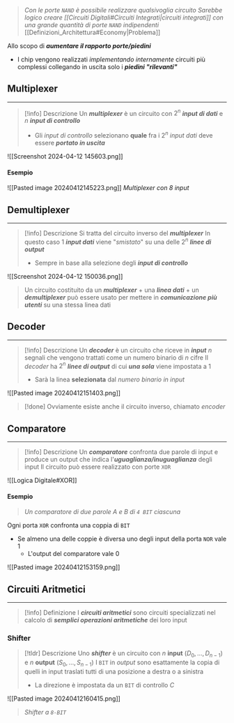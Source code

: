 >*Con le porte `NAND` è possibile realizzare qualsivoglia circuito*
>*Sarebbe logico creare [[Circuiti Digitali#Circuiti Integrati|circuiti integrati]] con una grande quantità di porte `NAND` indipendenti*
>[[Definizioni_Architettura#Economy|Problema]]

Allo scopo di ***aumentare il rapporto porte/piedini***
- I chip vengono realizzati *implementando internamente* circuiti più complessi collegando in uscita solo i ***piedini "rilevanti"***

## Multiplexer
---
>[!info] Descrizione
>Un ***multiplexer*** è un circuito con $2^n$ ***input di dati*** e $n$ ***input di controllo***
>- Gli *input di controllo* selezionano **quale** fra i $2^n$ *input dati* deve essere ***portato in uscita***

![[Screenshot 2024-04-12 145603.png]]
#### Esempio
![[Pasted image 20240412145223.png]]
*Multiplexer con $8$ input*

## Demultiplexer
---
>[!info] Descrizione
>Si tratta del circuito inverso del ***multiplexer***
>In questo caso $1$ ***input dati*** viene "*smistato*" su una delle $2^n$ ***linee di output***
>- Sempre in base alla selezione degli ***input di controllo***

![[Screenshot 2024-04-12 150036.png]]


> Un circuito costituito da un ***multiplexer*** $+$ una ***linea dati*** $+$ un ***demultiplexer***
> può essere usato per mettere in ***comunicazione più utenti*** su una stessa linea dati

## Decoder
---
>[!info] Descrizione
>Un ***decoder*** è un circuito che riceve in ***input*** $n$ segnali che vengono trattati come un numero binario di $n$ cifre
>Il *decoder* ha $2^n$ ***linee di output*** di cui ***una sola*** viene impostata a $1$
>- Sarà la linea **selezionata** dal *numero binario in input*

![[Pasted image 20240412151403.png]]

>[!done] Ovviamente esiste anche il circuito inverso, chiamato *encoder*

## Comparatore
---
>[!info] Descrizione
>Un ***comparatore*** confronta due parole di input e produce un output che indica l'***uguaglianza/inuguaglianza*** degli input
>Il circuito può essere realizzato con porte `XOR`

![[Logica Digitale#XOR]]

#### Esempio
>*Un comparatore di due parole $A$ e $B$ di `4 BIT` ciascuna*

Ogni porta `XOR` confronta una coppia di `BIT`
- Se almeno una delle coppie è diversa uno degli input della porta `NOR` vale $1$
	- L'output del comparatore vale $0$

![[Pasted image 20240412153159.png]]

## Circuiti Aritmetici
---
>[!info] Definizione
>I ***circuiti aritmetici*** sono circuiti specializzati nel calcolo di ***semplici operazioni aritmetiche*** dei loro input

### Shifter
>[!tldr] Descrizione
>Uno ***shifter*** è un circuito con $n$ **input** ($D_{0},\dots,D_{n-1}$) e $n$ **output** ($S_{0},\dots,S_{n-1}$)
>I `BIT` in *output* sono esattamente la copia di quelli in input traslati tutti di una posizione a destra o a sinistra
>- La direzione è impostata da un `BIT` di controllo $C$

![[Pasted image 20240412160415.png]]
>*Shifter a `8-BIT`*

